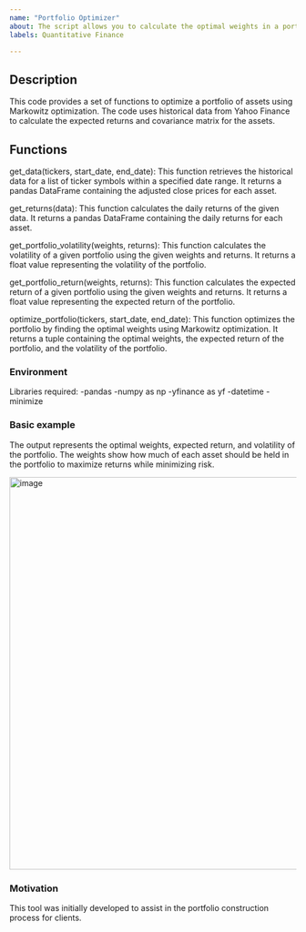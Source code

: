 ```yaml
---
name: "Portfolio Optimizer"
about: The script allows you to calculate the optimal weights in a portfolio given a list of ticker symbols.
labels: Quantitative Finance

---
```


## Description
This code provides a set of functions to optimize a portfolio of assets using Markowitz optimization. The code uses historical data from Yahoo Finance to calculate the expected returns and covariance matrix for the assets.

## Functions

get_data(tickers, start_date, end_date): This function retrieves the historical data for a list of ticker symbols within a specified date range. It returns a pandas DataFrame containing the adjusted close prices for each asset.

get_returns(data): This function calculates the daily returns of the given data. It returns a pandas DataFrame containing the daily returns for each asset.

get_portfolio_volatility(weights, returns): This function calculates the volatility of a given portfolio using the given weights and returns. It returns a float value representing the volatility of the portfolio.

get_portfolio_return(weights, returns): This function calculates the expected return of a given portfolio using the given weights and returns. It returns a float value representing the expected return of the portfolio.

optimize_portfolio(tickers, start_date, end_date): This function optimizes the portfolio by finding the optimal weights using Markowitz optimization. It returns a tuple containing the optimal weights, the expected return of the portfolio, and the volatility of the portfolio.

### Environment
Libraries required:
-pandas
-numpy as np
-yfinance as yf
-datetime
-minimize


### Basic example
 The output represents the optimal weights, expected return, and volatility of the portfolio. The weights show how much of each asset should be held in the portfolio to maximize returns while minimizing risk.

<img width="690" alt="image" src="https://user-images.githubusercontent.com/129782426/231868024-97025753-a855-4db1-bab2-10a7e8ec109c.png">


### Motivation
This tool was initially developed to assist in the portfolio construction process for clients.

